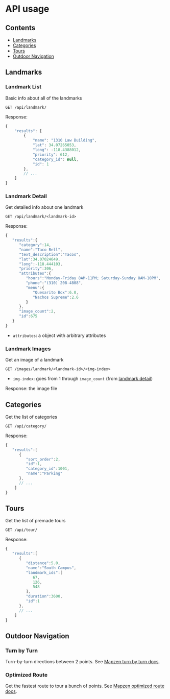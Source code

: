 # API usage

## Contents
- [Landmarks](#landmarks)
- [Categories](#categories)
- [Tours](#tours)
- [Outdoor Navigation](#outdoor-navigation)

## Landmarks

### Landmark List
Basic info about all of the landmarks
```
GET /api/landmark/
```
Response:
```js
{
	"results": [
		{
			"name": "1310 Law Building",
			"lat": 34.07265053,
			"long": -118.4388012,
			"priority": 612,
			"category_id": null,
			"id": 1
		},
		// ...
	]
}
```

### Landmark Detail
Get detailed info about one landmark
```
GET /api/landmark/<landmark-id>
```
Response:
```js
{  
   "results":{  
      "category":14,
      "name":"Taco Bell",
      "text_description":"Tacos",
      "lat":34.07024649,
      "long":-118.444103,
      "priority":306,
      "attributes":{  
         "hours":"Monday-Friday 8AM-11PM; Saturday-Sunday 8AM-10PM",
         "phone":"(310) 208-4808",
         "menu":{  
            "Quesarito Box":6.0,
            "Nachos Supreme":2.6
         }
      },
      "image_count":2,
      "id":675
   }
}
```
- `attributes`: a object with arbitrary attributes

### Landmark Images
Get an image of a landmark
```
GET /images/landmark/<landmark-id>/<img-index>
```
- `img-index`: goes from 1 through `image_count` (from [landmark detail](#landmark-detail))

Response: the image file


## Categories
Get the list of categories
```
GET /api/category/
```
Response:
```js
{  
   "results":[  
      {  
         "sort_order":2,
         "id":1,
         "category_id":1001,
         "name":"Parking"
      },
	  // ...
	]
}
```


## Tours
Get the list of premade tours
```
GET /api/tour/
```
Response:
```js
{  
   "results":[  
      {  
         "distance":5.0,
         "name":"South Campus",
         "landmark_ids":[  
            67,
            126,
            548
         ],
         "duration":3600,
         "id":1
      },
	  // ...
	]
}
```


## Outdoor Navigation

### Turn by Turn
Turn-by-turn directions between 2 points. See [Mapzen turn by turn docs](https://mapzen.com/documentation/mobility/turn-by-turn/api-reference).

### Optimized Route
Get the fastest route to tour a bunch of points. See [Mapzen optimized route docs](https://mapzen.com/documentation/mobility/optimized/api-reference).
